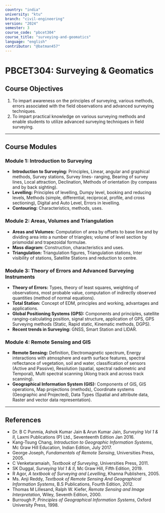 ```yaml
---
country: "india"
university: "ktu"
branch: "civil-engineering"
version: "2024"
semester: 3
course_code: "pbcet304"
course_title: "surveying-and-geomatics"
language: "english"
contributor: "@batman457"
---
```


# PBCET304: Surveying & Geomatics

## Course Objectives
1. To impart awareness on the principles of surveying, various methods, errors associated with the field observations and advanced surveying techniques.
2. To impart practical knowledge on various surveying methods and enable students to utilize advanced surveying techniques in field surveying.

---

## Course Modules

### Module 1: Introduction to Surveying
- **Introduction to Surveying:** Principles, Linear, angular and graphical methods, Survey stations, Survey lines- ranging, Bearing of survey lines, Local attraction, Declination, Methods of orientation (by compass and by back sighting).
- **Levelling:** Principles of levelling, Dumpy level, booking and reducing levels, Methods (simple, differential, reciprocal, profile, and cross sectioning), Digital and Auto Level, Errors in levelling.
- **Contouring:** Characteristics, methods, uses.

### Module 2: Areas, Volumes and Triangulation
- **Areas and Volumes:** Computation of area by offsets to base line and by dividing area into a number of triangles; volume of level section by prismoidal and trapezoidal formulae.
- **Mass diagram:** Construction, characteristics and uses.
- **Triangulation:** Triangulation figures, Triangulation stations, Inter visibility of stations, Satellite Stations and reduction to centre.

### Module 3: Theory of Errors and Advanced Surveying Instruments
- **Theory of Errors:** Types, theory of least squares, weighting of observations, most probable value, computation of indirectly observed quantities (method of normal equations).
- **Total Station:** Concept of EDM, principles and working, advantages and applications.
- **Global Positioning Systems (GPS):** Components and principles, satellite ranging-calculating position, signal structure, application of GPS, GPS Surveying methods (Static, Rapid static, Kinematic methods, DGPS).
- **Recent trends in Surveying:** GNSS, Smart Station and LIDAR.

### Module 4: Remote Sensing and GIS
- **Remote Sensing:** Definition, Electromagnetic spectrum, Energy interactions with atmosphere and earth surface features, spectral reflectance of vegetation, soil and water, classification of sensors (Active and Passive), Resolution (spatial, spectral radiometric and Temporal), Multi spectral scanning (Along track and across track scanning).
- **Geographical Information System (GIS):** Components of GIS, GIS operations, Map projections (methods), Coordinate systems (Geographic and Projected), Data Types (Spatial and attribute data, Raster and vector data representation).

---

## References

- Dr. B C Punmia, Ashok Kumar Jain & Arun Kumar Jain, *Surveying Vol 1 & II*, Laxmi Publications (P) Ltd., Seventeenth Edition Jan 2016.
- Kang-Tsung Chang, *Introduction to Geographic Information Systems*, Mc Graw Hill Education, Indian Edition, July 2017.
- George Joseph, *Fundamentals of Remote Sensing*, Universities Press, 2005.
- C Venketaramaiah, *Textbook of Surveying*, Universities Press, 2011.
- SK Duggal, *Surveying Vol 1 & II*, Mc Graw Hill, Fifth Edition, 2019.
- R Agor, *A textbook of Surveying and Levelling*, Khanna Publishers, 2005.
- Ms. Anji Reddy, *Textbook of Remote Sensing And Geographical Information Systems*, B.S Publications, Fourth Edition, 2012.
- Thomas M Lillesand, Ralph W. Kiefer, *Remote Sensing and Image Interpretation*, Wiley, Seventh Edition, 2000.
- Burrough P, *Principles of Geographical Information Systems*, Oxford University Press, 1998.
